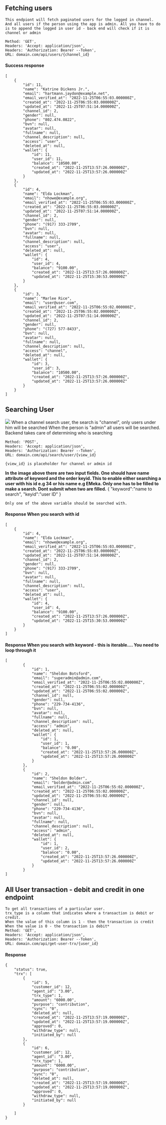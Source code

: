 ## Fetching users 
    This endpiont will fetch paginated users for the logged in channel. And all users if the person using the app is admin. All you have to do is to append the logged in user id - back end will check if it is channel or admin

    Method: 'GET',
    Headers: 'Accept: application/json',
    Headers: 'Authorization: Bearer --Token',
    URL: domain.com/api/users/{channel_id}

#### Success response 
    [
        {
            "id": 11,
            "name": "Katrine Dickens Jr.",
            "email": "hartmann.jaydon@example.net",
            "email_verified_at": "2022-11-25T06:55:03.000000Z",
            "created_at": "2022-11-25T06:55:03.000000Z",
            "updated_at": "2022-11-25T07:51:14.000000Z",
            "channel_id": 2,
            "gender": null,
            "phone": "802.474.0822",
            "bvn": null,
            "avatar": null,
            "fullname": null,
            "channel_description": null,
            "access": "user",
            "deleted_at": null,
            "wallet": {
                "id": 11,
                "user_id": 11,
                "balance": "10500.00",
                "created_at": "2022-11-25T13:57:26.000000Z",
                "updated_at": "2022-11-25T13:57:26.000000Z"
            }
        },
        {
            "id": 4,
            "name": "Elda Lockman",
            "email": "nhowe@example.org",
            "email_verified_at": "2022-11-25T06:55:03.000000Z",
            "created_at": "2022-11-25T06:55:03.000000Z",
            "updated_at": "2022-11-25T07:51:14.000000Z",
            "channel_id": 2,
            "gender": null,
            "phone": "(917) 333-2709",
            "bvn": null,
            "avatar": null,
            "fullname": null,
            "channel_description": null,
            "access": "user",
            "deleted_at": null,
            "wallet": {
                "id": 4,
                "user_id": 4,
                "balance": "9100.00",
                "created_at": "2022-11-25T13:57:26.000000Z",
                "updated_at": "2022-11-25T15:30:53.000000Z"
            }
        },
        {
            "id": 3,
            "name": "Marlee Rice",
            "email": "user@user.com",
            "email_verified_at": "2022-11-25T06:55:02.000000Z",
            "created_at": "2022-11-25T06:55:02.000000Z",
            "updated_at": "2022-11-25T07:51:14.000000Z",
            "channel_id": 2,
            "gender": null,
            "phone": "(727) 577-8433",
            "bvn": null,
            "avatar": null,
            "fullname": null,
            "channel_description": null,
            "access": "channel",
            "deleted_at": null,
            "wallet": {
                "id": 3,
                "user_id": 3,
                "balance": "10500.00",
                "created_at": "2022-11-25T13:57:26.000000Z",
                "updated_at": "2022-11-25T13:57:26.000000Z"
            }
        }
    ]


## Searching User
<img src="docasset\search.jpg"/>
    When a channel search user, the search is "channel", only users under him will be searched
    When the person is "admin" all users will be searched. Backend takes care of determining who is searching

    Method: 'POST',
    Headers: 'Accept: application/json',
    Headers: 'Authorization: Bearer --Token',
    URL: domain.com/api/search/user/{view_id}

    {view_id} is placeholder for channel or admin id
**In the image above there are two input fields. One should have name attribute of keyword and the order keyid. This to enable either searching a user with his id e.g 34 or his name e.g EMeka. Only one has to be filled to make a search. Dont submit when two are filled.**
    {
        "keyword":"name to search", 
        "keyid":"user ID"
    }   

    Only one of the above variable should be searched with.


#### Response When you search with id 
    [
        {
            "id": 4,
            "name": "Elda Lockman",
            "email": "nhowe@example.org",
            "email_verified_at": "2022-11-25T06:55:03.000000Z",
            "created_at": "2022-11-25T06:55:03.000000Z",
            "updated_at": "2022-11-25T07:51:14.000000Z",
            "channel_id": 2,
            "gender": null,
            "phone": "(917) 333-2709",
            "bvn": null,
            "avatar": null,
            "fullname": null,
            "channel_description": null,
            "access": "user",
            "deleted_at": null,
            "wallet": {
                "id": 4,
                "user_id": 4,
                "balance": "9100.00",
                "created_at": "2022-11-25T13:57:26.000000Z",
                "updated_at": "2022-11-25T15:30:53.000000Z"
            }
        }
    ]
#### Response When you search with keyword - this is iterable.... You need to loop through it

    [
            {
                "id": 1,
                "name": "Sheldon Botsford",
                "email": "superadmin@admin.com",
                "email_verified_at": "2022-11-25T06:55:02.000000Z",
                "created_at": "2022-11-25T06:55:02.000000Z",
                "updated_at": "2022-11-25T06:55:02.000000Z",
                "channel_id": null,
                "gender": null,
                "phone": "229-734-4136",
                "bvn": null,
                "avatar": null,
                "fullname": null,
                "channel_description": null,
                "access": "admin",
                "deleted_at": null,
                "wallet": {
                    "id": 1,
                    "user_id": 1,
                    "balance": "0.00",
                    "created_at": "2022-11-25T13:57:26.000000Z",
                    "updated_at": "2022-11-25T13:57:26.000000Z"
                }
            },
            {
                "id": 2,
                "name": "Sheldon Bolder",
                "email": "bolder@admin.com",
                "email_verified_at": "2022-11-25T06:55:02.000000Z",
                "created_at": "2022-11-25T06:55:02.000000Z",
                "updated_at": "2022-11-25T06:55:02.000000Z",
                "channel_id": null,
                "gender": null,
                "phone": "229-734-4136",
                "bvn": null,
                "avatar": null,
                "fullname": null,
                "channel_description": null,
                "access": "admin",
                "deleted_at": null,
                "wallet": {
                    "id": 1,
                    "user_id": 2,
                    "balance": "0.00",
                    "created_at": "2022-11-25T13:57:26.000000Z",
                    "updated_at": "2022-11-25T13:57:26.000000Z"
                }
            }
    ]


##  All User transaction - debit and credit in one endpoint
    To get all transactions of a particular user.
    trx_type is a column that indicates where a transaction is debit or credit.
    When the value of this column is 1 - then the transaction is credit
    When the value is 0 - the transaction is debit*
    Method: 'GET',
    Headers: 'Accept: application/json',
    Headers: 'Authorization: Bearer --Token',
    URL: domain.com/api/get-user-trx/{user_id}

#### Response

    {
        "status": true,
        "trx": [
            {
                "id": 5,
                "customer_id": 12,
                "agent_id": "3.00",
                "trx_type": 1,
                "amount": "6000.00",
                "purpose": "contribution",
                "sync": "0",
                "deleted_at": null,
                "created_at": "2022-11-25T13:57:19.000000Z",
                "updated_at": "2022-11-25T13:57:19.000000Z",
                "approved": 0,
                "withdraw_type": null,
                "initiated_by": null
            },
            {
                "id": 6,
                "customer_id": 12,
                "agent_id": "3.00",
                "trx_type": 1,
                "amount": "6000.00",
                "purpose": "contribution",
                "sync": "0",
                "deleted_at": null,
                "created_at": "2022-11-25T13:57:19.000000Z",
                "updated_at": "2022-11-25T13:57:19.000000Z",
                "approved": 0,
                "withdraw_type": null,
                "initiated_by": null
            }
            
        ]
    }


